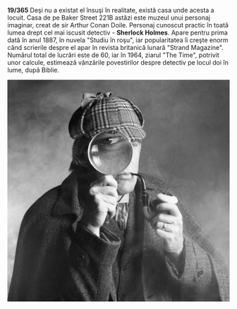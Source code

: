 **19/365** Deşi nu a existat el însuşi în realitate, există casa unde acesta a locuit. Casa de pe Baker Street 221B astăzi este muzeul unui personaj imaginar, creat de sir Arthur Conan Doile. Personaj cunoscut practic în toată lumea drept cel mai iscusit detectiv - **Sherlock Holmes**. Apare pentru prima dată în anul 1887, în nuvela "Studiu în roşu", iar popularitatea îi creşte enorm când scrierile despre el apar în revista britanică lunară "Strand Magazine". Numărul total de lucrări este de 60, iar în 1964, ziarul "The Time", potrivit unor calcule, estimează vânzările povestirilor despre detectiv pe locul doi în lume, după Biblie.

![Sherlock Holmes](image-1.jpg)
